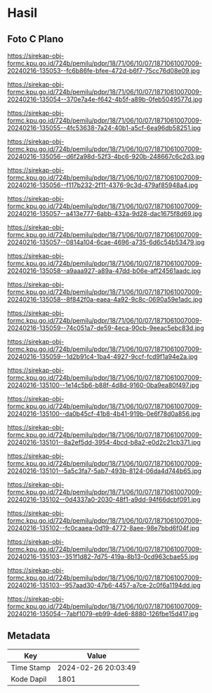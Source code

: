 # Hasil

## Foto C Plano

https://sirekap-obj-formc.kpu.go.id/724b/pemilu/pdpr/18/71/06/10/07/1871061007009-20240216-135053--fc6b86fe-bfee-472d-b6f7-75cc76d08e09.jpg

https://sirekap-obj-formc.kpu.go.id/724b/pemilu/pdpr/18/71/06/10/07/1871061007009-20240216-135054--370e7a4e-f642-4b5f-a89b-0feb5049577d.jpg

https://sirekap-obj-formc.kpu.go.id/724b/pemilu/pdpr/18/71/06/10/07/1871061007009-20240216-135055--4fc53638-7a24-40b1-a5cf-6ea96db58251.jpg

https://sirekap-obj-formc.kpu.go.id/724b/pemilu/pdpr/18/71/06/10/07/1871061007009-20240216-135056--d6f2a98d-52f3-4bc6-920b-248667c6c2d3.jpg

https://sirekap-obj-formc.kpu.go.id/724b/pemilu/pdpr/18/71/06/10/07/1871061007009-20240216-135056--f117b232-2f11-4376-9c3d-479af85948a4.jpg

https://sirekap-obj-formc.kpu.go.id/724b/pemilu/pdpr/18/71/06/10/07/1871061007009-20240216-135057--a413e777-6abb-432a-9d28-dac1675f8d69.jpg

https://sirekap-obj-formc.kpu.go.id/724b/pemilu/pdpr/18/71/06/10/07/1871061007009-20240216-135057--0814a104-6cae-4696-a735-6d6c54b53479.jpg

https://sirekap-obj-formc.kpu.go.id/724b/pemilu/pdpr/18/71/06/10/07/1871061007009-20240216-135058--a9aaa927-a89a-47dd-b06e-aff24561aadc.jpg

https://sirekap-obj-formc.kpu.go.id/724b/pemilu/pdpr/18/71/06/10/07/1871061007009-20240216-135058--8f842f0a-eaea-4a92-9c8c-0690a59e1adc.jpg

https://sirekap-obj-formc.kpu.go.id/724b/pemilu/pdpr/18/71/06/10/07/1871061007009-20240216-135059--74c051a7-de59-4eca-90cb-9eeac5ebc83d.jpg

https://sirekap-obj-formc.kpu.go.id/724b/pemilu/pdpr/18/71/06/10/07/1871061007009-20240216-135059--1d2b91c4-1ba4-4927-9ccf-fcd9f1a94e2a.jpg

https://sirekap-obj-formc.kpu.go.id/724b/pemilu/pdpr/18/71/06/10/07/1871061007009-20240216-135100--1e14c5b6-b88f-4d8d-9160-0ba9ea80f497.jpg

https://sirekap-obj-formc.kpu.go.id/724b/pemilu/pdpr/18/71/06/10/07/1871061007009-20240216-135100--da0b45cf-41b8-4b41-919b-0e6f78d0a856.jpg

https://sirekap-obj-formc.kpu.go.id/724b/pemilu/pdpr/18/71/06/10/07/1871061007009-20240216-135101--8a2ef5dd-3954-4bcd-b8a2-e0d2c21cb371.jpg

https://sirekap-obj-formc.kpu.go.id/724b/pemilu/pdpr/18/71/06/10/07/1871061007009-20240216-135101--5a5c3fa7-5ab7-493b-8124-06da4d744b65.jpg

https://sirekap-obj-formc.kpu.go.id/724b/pemilu/pdpr/18/71/06/10/07/1871061007009-20240216-135102--0d4337a0-2030-48f1-a9dd-94f66dcbf091.jpg

https://sirekap-obj-formc.kpu.go.id/724b/pemilu/pdpr/18/71/06/10/07/1871061007009-20240216-135102--fc0caaea-0d19-4772-8aee-98e7bbd6f04f.jpg

https://sirekap-obj-formc.kpu.go.id/724b/pemilu/pdpr/18/71/06/10/07/1871061007009-20240216-135103--351f1d82-7d75-419a-8b13-0cd963cbae55.jpg

https://sirekap-obj-formc.kpu.go.id/724b/pemilu/pdpr/18/71/06/10/07/1871061007009-20240216-135103--957aad30-47b6-4457-a7ce-2c0f6a1194dd.jpg

https://sirekap-obj-formc.kpu.go.id/724b/pemilu/pdpr/18/71/06/10/07/1871061007009-20240216-135054--7abf1079-eb99-4de6-8880-126fbe15d417.jpg


## Metadata

| Key        | Value               |
| ---------- | ------------------- |
| Time Stamp | 2024-02-26 20:03:49 |
| Kode Dapil | 1801                |



